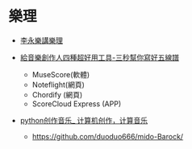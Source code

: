 # 樂理

* [李永樂講樂理](https://www.youtube.com/watch?v=v5QlocAclXY)

* [給音樂創作人四種超好用工具-三秒幫你寫好五線譜](http://www.iwant-music.com/article.php?aa_id=321&am_id=1)
    * MuseScore(軟體)
    * Noteflight(網頁)
    * Chordify (網頁)
    * ScoreCloud Express (APP)

* [python创作音乐_ 计算机创作，计算音乐](https://zhuanlan.zhihu.com/p/335308178)
    * https://github.com/duoduo666/mido-Barock/
